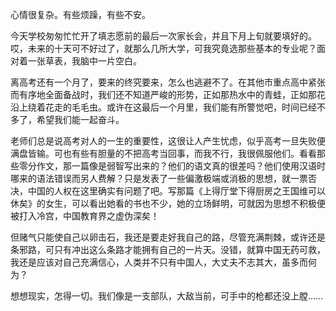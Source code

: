 <p>心情很复杂。有些烦躁，有些不安。</p><p>今天学校匆匆忙忙开了填志愿前的最后一次家长会，并且下月上旬就要填好的。哎，未来的十天可不好过了，就那么几所大学，可我究竟选那些基本的专业呢？面对着一张草表，我脑中一片空白。</p><p>离高考还有一个月了，要来的终究要来，怎么也逃避不了。在其他市重点高中紧张而有序地全面备战时，我们还不知道严峻的形势，正如那热水中的青蛙，正如那花沿上绕着花走的毛毛虫。或许在这最后一个月里，我们能有所警觉吧，时间已经不多了，希望我们能一起奋斗。</p><p>老师们总是说高考对人的一生的重要性，这很让人产生忧虑，似乎高考一旦失败便满盘皆输。可也有些有胆量的不把高考当回事，而我不行，我很佩服他们。看看那些零分作文，那一篇像是弱智写出来的？他们的语文真的很差吗？他们使用汉语时哪来的语法错误而另人费解？只是发表了一些偏激极端或消极的思想，就一票否决，中国的人权在这里确实有问题了吧。写那篇《上得厅堂下得厨房之王国维可以休矣》的女生，可以看出她看的书也不少，她的立场鲜明，可就因为思想不积极便被打入冷宫，中国教育界之虚伪深矣！</p><p>但赌气只能使自己以卵击石，我还是要走好我自己的路，尽管充满荆棘，或许还是条邪路，可只有冲出这么条路才能拥有自己的一片天。没错，就算中国无药可救，我还是应该对自己充满信心，人类并不只有中国人，大丈夫不志其大，虽多而何为？</p><p>想想现实，怎得一切。我们像是一支部队，大敌当前，可手中的枪都还没上膛……</p>